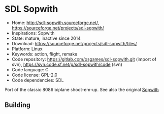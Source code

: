 # SDL Sopwith

- Home: http://sdl-sopwith.sourceforge.net/, https://sourceforge.net/projects/sdl-sopwith/
- Inspirations: Sopwith
- State: mature, inactive since 2014
- Download: https://sourceforge.net/projects/sdl-sopwith/files/
- Platform: Linux
- Keywords: action, flight, remake
- Code repository: https://gitlab.com/osgames/sdl-sopwith.git (import of svn), https://svn.code.sf.net/p/sdl-sopwith/code (svn)
- Code language: C
- Code license: GPL-2.0
- Code dependencies: SDL

Port of the classic 8086 biplane shoot-em-up.
See also the original [Sopwith](https://web.archive.org/web/20200131222432/http://davidlclark.com/page/sopwith)

## Building
